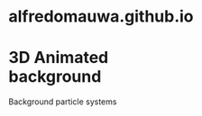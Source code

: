 # alfredomauwa.github.io

<div id="particles">
  <div class="overlay"></div>
  <div id="intro">
    <h1>3D Animated<br>background</h1>
    <p>Background particle systems</p>
  </div>
</div>
